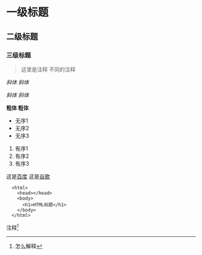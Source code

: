 # 一级标题
## 二级标题
### 三级标题

>这里是注释
>    不同的注释

*斜体  斜体*
   
  
_斜体 斜体_
    

**粗体  粗体**

* 无序1
* 无序2
* 无序3

1. 有序1
2. 有序2
3. 有序3

这是[百度](http://www.baidu.com)
这是[谷歌](http://www.google.com.cn)


      <html>
        <head></head>
        <body>
          <h1>HTML标题</h1>
        </body>
      </html>
      
      
注释[^注释]
[^注释]:怎么解释

